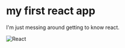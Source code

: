 # my first react app

I'm just messing around getting to know react.

![React](https://img.shields.io/badge/React-%2361DAFB?style=flat-square&logo=react&logoColor=black)
